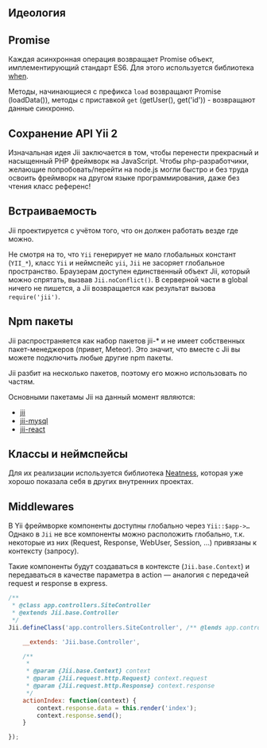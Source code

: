 
Идеология
---------

## Promise
Каждая асинхронная операция возвращает Promise объект, имплементирующий стандарт ES6.
Для этого используется библиотека [when](https://github.com/cujojs/when).


Методы, начинающиеся с префикса `load` возвращают Promise (loadData()), методы с приставкой `get` (getUser(),
get('id')) - возвращают данные синхронно.

## Сохранение API Yii 2
Изначальная идея Jii заключается в том, чтобы перенести прекрасный и насыщенный PHP фреймворк на JavaScript.
Чтобы php-разработчики, желающие попробовать/перейти на node.js могли быстро и без труда освоить фреймворк на
другом языке программирования, даже без чтения класс референс!

## Встраиваемость
Jii проектируется с учётом того, что он должен работать везде где можно.

Не смотря на то, что `Yii` генерирует не мало глобальных констант (`YII_*`), класс `Yii` и неймспейс `yii`, `Jii` не засоряет
глобальное пространство. Браузерам доступен единственный объект Jii, который можно спрятать, вызвав
`Jii.noConflict()`. В серверной части в global ничего не пишется, а Jii возвращается как результат
вызова `require('jii')`.

## Npm пакеты
Jii распространяется как набор пакетов jii-* и не имеет собственных пакет-менеджеров (привет, Meteor). Это значит,
что вместе с Jii вы можете подключить любые другие npm пакеты.

Jii разбит на несколько пакетов, поэтому его можно использовать по частям.

Основными пакетамы Jii на данный момент являются:
- [jii](https://www.npmjs.com/package/jii)
- [jii-mysql](https://www.npmjs.com/package/jii-mysql)
- [jii-react](https://www.npmjs.com/package/jii-react)

## Классы и неймспейсы
Для их реализации используется библиотека [Neatness](http://github.com/affka/neatness), которая
уже хорошо показала себя в других внутренних проектах.

## Middlewares
В Yii фреймворке компоненты доступны глобально через `Yii::$app->…` Однако в `Jii` не все компоненты можно расположить
глобально, т.к. некоторые из них (Request, Response, WebUser, Session, …) привязаны к контексту (запросу).

Такие компоненты будут создаваться в контексте (`Jii.base.Context`) и передаваться в качестве параметра
в action &mdash; аналогия с передачей request и response в express.

```js
/**
 * @class app.controllers.SiteController
 * @extends Jii.base.Controller
 */
Jii.defineClass('app.controllers.SiteController', /** @lends app.controllers.SiteController.prototype */{

    __extends: 'Jii.base.Controller',

    /**
     *
     * @param {Jii.base.Context} context
     * @param {Jii.request.http.Request} context.request
     * @param {Jii.request.http.Response} context.response
     */
    actionIndex: function(context) {
        context.response.data = this.render('index');
        context.response.send();
    }

});
```
